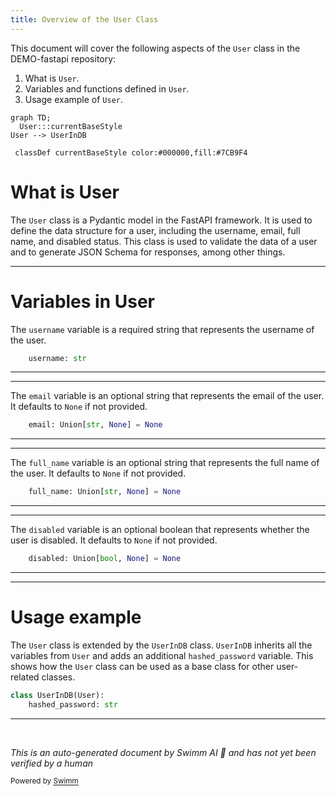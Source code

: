 ```yaml
---
title: Overview of the User Class
---
```

This document will cover the following aspects of the `User` class in the DEMO-fastapi repository:

1. What is `User`.
2. Variables and functions defined in `User`.
3. Usage example of `User`.

```mermaid
graph TD;
  User:::currentBaseStyle
User --> UserInDB

 classDef currentBaseStyle color:#000000,fill:#7CB9F4
```

# What is User

The `User` class is a Pydantic model in the FastAPI framework. It is used to define the data structure for a user, including the username, email, full name, and disabled status. This class is used to validate the data of a user and to generate JSON Schema for responses, among other things.

<SwmSnippet path="/docs_src/security/tutorial004_an_py39.py" line="39">

---

# Variables in User

The `username` variable is a required string that represents the username of the user.

```python
    username: str
```

---

</SwmSnippet>

<SwmSnippet path="/docs_src/security/tutorial004_an_py39.py" line="40">

---

The `email` variable is an optional string that represents the email of the user. It defaults to `None` if not provided.

```python
    email: Union[str, None] = None
```

---

</SwmSnippet>

<SwmSnippet path="/docs_src/security/tutorial004_an_py39.py" line="41">

---

The `full_name` variable is an optional string that represents the full name of the user. It defaults to `None` if not provided.

```python
    full_name: Union[str, None] = None
```

---

</SwmSnippet>

<SwmSnippet path="/docs_src/security/tutorial004_an_py39.py" line="42">

---

The `disabled` variable is an optional boolean that represents whether the user is disabled. It defaults to `None` if not provided.

```python
    disabled: Union[bool, None] = None
```

---

</SwmSnippet>

<SwmSnippet path="/docs_src/security/tutorial004_an_py39.py" line="45">

---

# Usage example

The `User` class is extended by the `UserInDB` class. `UserInDB` inherits all the variables from `User` and adds an additional `hashed_password` variable. This shows how the `User` class can be used as a base class for other user-related classes.

```python
class UserInDB(User):
    hashed_password: str

```

---

</SwmSnippet>

&nbsp;

*This is an auto-generated document by Swimm AI 🌊 and has not yet been verified by a human*

<SwmMeta version="3.0.0" repo-id="Z2l0aHViJTNBJTNBREVNTy1mYXN0YXBpJTNBJTNBZ2lsYWRuYXZvdA==" repo-name="DEMO-fastapi" doc-type="general-class"><sup>Powered by [Swimm](/)</sup></SwmMeta>
